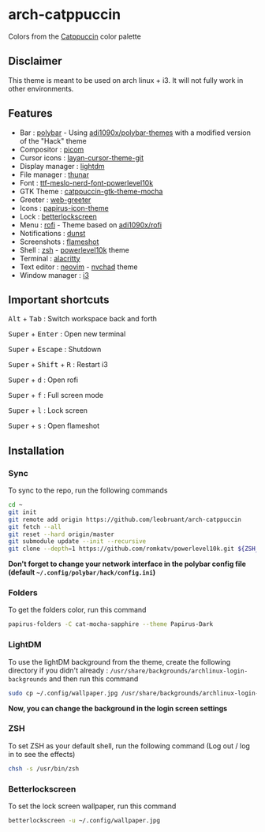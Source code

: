 # arch-catppuccin

Colors from the [Catppuccin](https://github.com/catppuccin/catppuccin) color palette

## Disclaimer

This theme is meant to be used on arch linux + i3.
It will not fully work in other environments.

## Features

- Bar : [polybar](https://polybar.github.io/) - Using [adi1090x/polybar-themes](https://github.com/adi1090x/polybar-themes) with a modified version of the "Hack" theme
- Compositor : [picom](https://github.com/yshui/picom)
- Cursor icons : [layan-cursor-theme-git](https://github.com/vinceliuice/Layan-cursors)
- Display manager : [lightdm](https://github.com/canonical/lightdm)
- File manager : [thunar](https://gitlab.xfce.org/xfce/thunar)
- Font : [ttf-meslo-nerd-font-powerlevel10k](https://github.com/romkatv/powerlevel10k-media)
- GTK Theme : [catppuccin-gtk-theme-mocha](https://github.com/catppuccin/gtk)
- Greeter : [web-greeter](https://jezerm.github.io/web-greeter-page/)
- Icons : [papirus-icon-theme](https://github.com/PapirusDevelopmentTeam/papirus-icon-theme)
- Lock : [betterlockscreen](https://github.com/betterlockscreen/betterlockscreen)
- Menu : [rofi](https://github.com/davatorium/rofi/) - Theme based on [adi1090x/rofi](https://github.com/adi1090x/rofi)
- Notifications : [dunst](https://dunst-project.org/)
- Screenshots : [flameshot](https://flameshot.org/)
- Shell : [zsh](https://www.zsh.org/) - [powerlevel10k](https://github.com/romkatv/powerlevel10k) theme
- Terminal : [alacritty](https://alacritty.org/)
- Text editor : [neovim](https://neovim.io/) - [nvchad](https://nvchad.com/) theme
- Window manager : [i3](https://github.com/Airblader/i3)

## Important shortcuts

<kbd>Alt</kbd> + <kbd>Tab</kbd> : Switch workspace back and forth

<kbd>Super</kbd> + <kbd>Enter</kbd> : Open new terminal

<kbd>Super</kbd> + <kbd>Escape</kbd> : Shutdown

<kbd>Super</kbd> + <kbd>Shift</kbd> + <kbd>R</kbd> : Restart i3

<kbd>Super</kbd> + <kbd>d</kbd> : Open rofi

<kbd>Super</kbd> + <kbd>f</kbd> : Full screen mode

<kbd>Super</kbd> + <kbd>l</kbd> : Lock screen

<kbd>Super</kbd> + <kbd>s</kbd> : Open flameshot

## Installation

### Sync

To sync to the repo, run the following commands

```bash
cd ~
git init
git remote add origin https://github.com/leobruant/arch-catppuccin
git fetch --all
git reset --hard origin/master
git submodule update --init --recursive
git clone --depth=1 https://github.com/romkatv/powerlevel10k.git ${ZSH_CUSTOM:-$HOME/.oh-my-zsh/custom}/themes/powerlevel10k
```

**Don't forget to change your network interface in the polybar config file (default `~/.config/polybar/hack/config.ini`)**

### Folders

To get the folders color, run this command

```bash
papirus-folders -C cat-mocha-sapphire --theme Papirus-Dark
```

### LightDM

To use the lightDM background from the theme, create the following directory if you didn't already : `/usr/share/backgrounds/archlinux-login-backgrounds` and then run this command

```bash
sudo cp ~/.config/wallpaper.jpg /usr/share/backgrounds/archlinux-login-backgrounds/wallpaper.jpg
```

**Now, you can change the background in the login screen settings**

### ZSH

To set ZSH as your default shell, run the following command (Log out / log in to see the effects)

```bash
chsh -s /usr/bin/zsh
```

### Betterlockscreen

To set the lock screen wallpaper, run this command

```bash
betterlockscreen -u ~/.config/wallpaper.jpg
```
